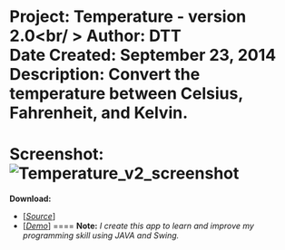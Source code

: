 **Project:** Temperature - version 2.0<br/ >
**Author:** DTT<br />
**Date Created:** September 23, 2014<br />
**Description:** Convert the temperature between Celsius, Fahrenheit, and Kelvin.<br />
====
**Screenshot:**<br />
  ![Temperature_v2_screenshot](http://i58.tinypic.com/33aujcn.png)
====
**Download:** 
* [\[_Source_\]](https://github.com/nise2710/temperature_v2.git) 
* [\[_Demo_\]](https://github.com/nise2710/temperature_v2/blob/master/Temperature%20v2_final_build.zip)
====
**Note:** _I create this app to learn and improve my programming skill using JAVA and Swing._<br />